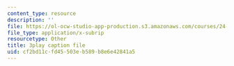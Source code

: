```yaml
---
content_type: resource
description: ''
file: https://ol-ocw-studio-app-production.s3.amazonaws.com/courses/24-912-black-matters-introduction-to-black-studies-spring-2017/cf2bd11cfd45503eb589b8e6e42841a5_pP7mt_Ie04Y.vtt
file_type: application/x-subrip
resourcetype: Other
title: 3play caption file
uid: cf2bd11c-fd45-503e-b589-b8e6e42841a5
---
```

